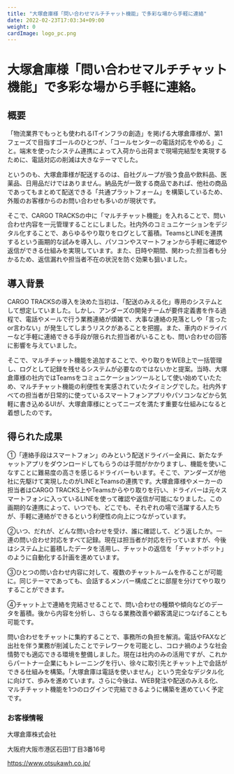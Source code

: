 ```yaml
---
title: "大塚倉庫様「問い合わせマルチチャット機能」で多彩な場から手軽に連絡"
date: 2022-02-23T17:03:34+09:00
weight: 0
cardImage: logo_pc.png
---
```


# 大塚倉庫様「問い合わせマルチチャット機能」で多彩な場から手軽に連絡。

## 概要
「物流業界でもっとも使われるITインフラの創造」を掲げる大塚倉庫様が、第1フェーズで目指すゴールのひとつが、「コールセンターの電話対応をやめる」こと。端末を使ったシステム連携によって入荷から出荷まで現場完結型を実現するために、電話対応の削減は大きなテーマでした。

というのも、大塚倉庫様が配送するのは、自社グループが扱う食品や飲料品、医薬品、日用品だけではありません。納品先が一致する商品であれば、他社の商品であってもまとめて配送できる「共通プラットフォーム」を構築しているため、外販のお客様からのお問い合わせも多いのが現状です。

そこで、CARGO TRACKSの中に「マルチチャット機能」を入れることで、問い合わせ内容を一元管理することにしました。社内外のコミュニケーションをデジタル化することで、あらゆるやり取りをログとして蓄積。TeamsとLINEを連携するという画期的な試みを導入し、パソコンやスマートフォンから手軽に確認や返信ができる仕組みを実現しています。また、日時や期間、関わった担当者も分かるため、返信漏れや担当者不在の状況を防ぐ効果も狙いました。

## 導⼊背景
CARGO TRACKSの導入を決めた当初は、「配送のみえる化」専用のシステムとして想定していました。しかし、アンダーズの開発チームが要件定義書を作る過程で、電話やメールで行う業務連絡が煩雑で、大事な連絡の見落としや「言ったor言わない」が発生してしまうリスクがあることを把握。また、車内のドライバーなど手軽に連絡できる手段が限られた担当者がいることも、問い合わせの回答に影響を与えていました。

そこで、マルチチャット機能を追加することで、やり取りをWEB上で一括管理し、ログとして記録を残せるシステムが必要なのではないかと提案。当時、大塚倉庫様の社内ではTeamsをコミュニケーションツールとして使い始めていたため、マルチチャット機能の利便性を実感されていたタイミングでした。社内外すべての担当者が日常的に使っているスマートフォンアプリやパソコンなどから気軽に書き込めるUIが、大塚倉庫様にとってニーズを満たす重要な仕組みになると着想したのです。

## 得られた成果
①「連絡手段はスマートフォン」のみという配送ドライバー全員に、新たなチャットアプリをダウンロードしてもらうのは手間がかかりますし、機能を使いこなすことに難易度の高さを感じるドライバーもいます。そこで、アンダーズが他社に先駆けて実現したのがLINEとTeamsの連携です。大塚倉庫様やメーカーの担当者はCARGO TRACKS上やTeamsからやり取りを行い、ドライバーは元々スマートフォンに入っているLINEを使って確認や返信が可能になりました。この画期的な連携によって、いつでも、どこでも、それぞれの場で活躍する人たちが、手軽に連絡ができるという利便性の向上につながっています。

②いつ、だれが、どんな問い合わせを受け、誰に確認して、どう返したか。一連の問い合わせ対応をすべて記録。現在は担当者が対応を行っていますが、今後はシステム上に蓄積したデータを活用し、チャットの返信を「チャットボット」のように自動化する計画を進めています。

③ひとつの問い合わせ内容に対して、複数のチャットルームを作ることが可能に。同じテーマであっても、会話するメンバー構成ごとに部屋を分けてやり取りすることができます。

④チャット上で連絡を完結させることで、問い合わせの種類や傾向などのデータを蓄積。後から内容を分析し、さらなる業務改善や顧客満足につなげることも可能です。

問い合わせをチャットに集約することで、事務所の負担を解消。電話やFAXなど出社を伴う業務が削減したことでテレワークを可能とし、コロナ禍のような社会情勢でも適応できる環境を整備しました。現在は社内のみの活用ですが、これからパートナー企業にもトレーニングを行い、徐々に取引先とチャット上で会話ができる仕組みを構築。「大塚倉庫は電話を使いません」という完全なデジタル化に向けて、歩みを進めています。さらに今後は、WEB発注や配送のみえる化、マルチチャット機能を1つのログインで完結できるように構築を進めていく予定です。

### お客様情報
大塚倉庫株式会社

大阪府大阪市港区石田1丁目3番16号

https://www.otsukawh.co.jp/